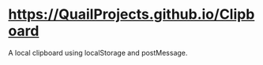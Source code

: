 https://QuailProjects.github.io/Clipboard
=========================================

A local clipboard using localStorage and postMessage.
